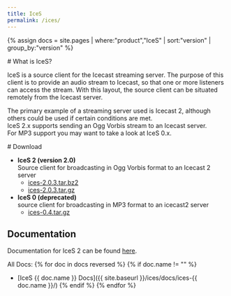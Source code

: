 ```yaml
---
title: IceS
permalink: /ices/
---
```

{% assign docs = site.pages | where:"product","IceS" | sort:"version" | group_by:"version" %}
<div class="article" markdown="1">
# What is IceS?

IceS is a source client for the Icecast streaming server. The purpose of this client is to provide
an audio stream to Icecast, so that one or more listeners can access the stream.
With this layout, the source client can be situated remotely from the Icecast server.  
  
The primary example of a streaming server used is Icecast 2, although others could be
used if certain conditions are met.  
IceS 2.x supports sending an Ogg Vorbis stream to an Icecast server.  
For MP3 support you may want to take a look at IceS 0.x.

</div>

<div class="article" markdown="1">
# Download

-	__IceS 2 (version 2.0)__  
	Source client for broadcasting in Ogg Vorbis format to an Icecast 2 server
	*	[ices-2.0.3.tar.bz2](http://downloads.us.xiph.org/releases/ices/ices-2.0.3.tar.bz2)
	*	[ices-2.0.3.tar.gz](http://downloads.us.xiph.org/releases/ices/ices-2.0.3.tar.gz)
-	__IceS 0 (deprecated)__  
	source client for broadcasting in MP3 format to an icecast2 server
	*	[ices-0.4.tar.gz](http://downloads.us.xiph.org/releases/ices/ices-0.4.tar.gz)

## Documentation

Documentation for IceS 2 can be found [here](docs/ices-2.0.2/).

All Docs:
{% for doc in docs reversed %}
{% if doc.name != "" %}
*	[IceS {{ doc.name }} Docs]({{ site.baseurl }}/ices/docs/ices-{{ doc.name }}/)
{% endif %}
{% endfor %}

</div>

